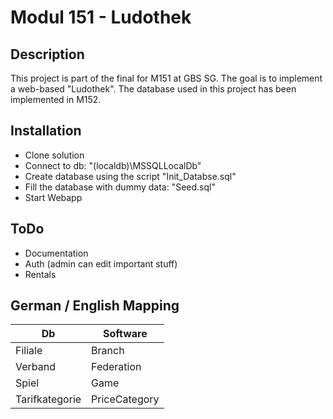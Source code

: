 # Modul 151 - Ludothek 
## Description
This project is part of the final for M151 at GBS SG.
The goal is to implement a web-based "Ludothek". The database used in this project has been implemented in M152.

## Installation
- Clone solution
- Connect to db: "(localdb)\MSSQLLocalDb"
- Create database using the script "Init_Databse.sql"
- Fill the database with dummy data: "Seed.sql"
- Start Webapp

## ToDo
- Documentation
- Auth (admin can edit important stuff)
- Rentals


## German / English Mapping

| Db            |Software       |
| ------------- |-------------|
| Filiale       | Branch        |
| Verband       | Federation    |
| Spiel         | Game          |
| Tarifkategorie | PriceCategory |
